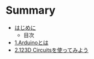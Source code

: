 # Summary

* [はじめに](README.md)
   * 目次
* [1.Arduinoとは](chapter1.md)
* [2.123D Circuitsを使ってみよう](chapter2.md)

